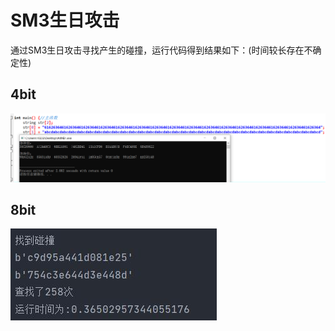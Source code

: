 # SM3生日攻击
通过SM3生日攻击寻找产生的碰撞，运行代码得到结果如下：(时间较长存在不确定性)
## 4bit
![image](https://github.com/Chocker926/Security_in_action/blob/master/SM3/SM3_pic.png)
## 8bit
![image](https://github.com/Chocker926/Security_in_action/blob/master/SM3_Birth_attack/8bit.png)
